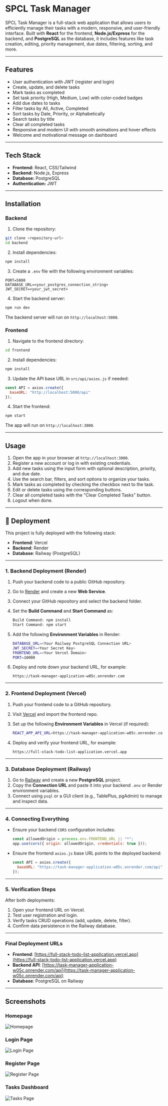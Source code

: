 # SPCL Task Manager

SPCL Task Manager is a full-stack web application that allows users to efficiently manage their tasks with a modern, responsive, and user-friendly interface. Built with **React** for the frontend, **Node.js/Express** for the backend, and **PostgreSQL** as the database, it includes features like task creation, editing, priority management, due dates, filtering, sorting, and more.

---

## Features

* User authentication with JWT (register and login)
* Create, update, and delete tasks
* Mark tasks as completed
* Set task priority (High, Medium, Low) with color-coded badges
* Add due dates to tasks
* Filter tasks by All, Active, Completed
* Sort tasks by Date, Priority, or Alphabetically
* Search tasks by title
* Clear all completed tasks
* Responsive and modern UI with smooth animations and hover effects
* Welcome and motivational message on dashboard

---

## Tech Stack

* **Frontend:** React, CSS/Tailwind
* **Backend:** Node.js, Express
* **Database:** PostgreSQL
* **Authentication:** JWT

---

## Installation

### Backend

1. Clone the repository:

```bash
git clone <repository-url>
cd backend
```

2. Install dependencies:

```bash
npm install
```

3. Create a `.env` file with the following environment variables:

```env
PORT=5000
DATABASE_URL=<your_postgres_connection_string>
JWT_SECRET=<your_jwt_secret>
```

4. Start the backend server:

```bash
npm run dev
```

The backend server will run on `http://localhost:5000`.

### Frontend

1. Navigate to the frontend directory:

```bash
cd frontend
```

2. Install dependencies:

```bash
npm install
```

3. Update the API base URL in `src/api/axios.js` if needed:

```javascript
const API = axios.create({
  baseURL: "http://localhost:5000/api"
});
```

4. Start the frontend:

```bash
npm start
```

The app will run on `http://localhost:3000`.

---

## Usage

1. Open the app in your browser at `http://localhost:3000`.
2. Register a new account or log in with existing credentials.
3. Add new tasks using the input form with optional description, priority, and due date.
4. Use the search bar, filters, and sort options to organize your tasks.
5. Mark tasks as completed by checking the checkbox next to the task.
6. Edit or delete tasks using the corresponding buttons.
7. Clear all completed tasks with the "Clear Completed Tasks" button.
8. Logout when done.

---

## 🚀 Deployment

This project is fully deployed with the following stack:

* **Frontend**: Vercel
* **Backend**: Render
* **Database**: Railway (PostgreSQL)

---

### 1. Backend Deployment (Render)

1. Push your backend code to a public GitHub repository.
2. Go to [Render](https://render.com/) and create a new **Web Service**.
3. Connect your GitHub repository and select the backend folder.
4. Set the **Build Command** and **Start Command** as:

   ```bash
   Build Command: npm install
   Start Command: npm start
   ```
5. Add the following **Environment Variables** in Render:

   ```bash
   DATABASE_URL=<Your Railway PostgreSQL Connection URL>
   JWT_SECRET=<Your Secret Key>
   FRONTEND_URL=<Your Vercel Domain>
   PORT=10000
   ```
6. Deploy and note down your backend URL, for example:

   ```
   https://task-manager-application-w05c.onrender.com
   ```

---

### 2. Frontend Deployment (Vercel)

1. Push your frontend code to a GitHub repository.
2. Visit [Vercel](https://vercel.com/) and import the frontend repo.
3. Set up the following **Environment Variables** in Vercel (if required):

   ```bash
   REACT_APP_API_URL=https://task-manager-application-w05c.onrender.com/api
   ```
4. Deploy and verify your frontend URL, for example:

   ```
   https://full-stack-todo-list-application.vercel.app
   ```

---

### 3. Database Deployment (Railway)

1. Go to [Railway](https://railway.app/) and create a new **PostgreSQL** project.
2. Copy the **Connection URL** and paste it into your backend `.env` or Render environment variables.
3. Connect using `psql` or a GUI client (e.g., TablePlus, pgAdmin) to manage and inspect data.

---

### 4. Connecting Everything

* Ensure your backend `CORS` configuration includes:

  ```js
  const allowedOrigin = process.env.FRONTEND_URL || "*";
  app.use(cors({ origin: allowedOrigin, credentials: true }));
  ```
* Ensure the frontend `axios.js` base URL points to the deployed backend:

  ```js
  const API = axios.create({
    baseURL: "https://task-manager-application-w05c.onrender.com/api", //you backend url
  });
  ```

---

### 5. Verification Steps

After both deployments:

1. Open your frontend URL on Vercel.
2. Test user registration and login.
3. Verify tasks CRUD operations (add, update, delete, filter).
4. Confirm data persistence in the Railway database.

---

### Final Deployment URLs

* **Frontend**: [https://full-stack-todo-list-application.vercel.app](https://full-stack-todo-list-application.vercel.app)
* **Backend API**: [https://task-manager-application-w05c.onrender.com/api](https://task-manager-application-w05c.onrender.com/api)
* **Database**: PostgreSQL on Railway


---

## Screenshots

### Homepage

![Homepage](frontend/public/images/homepage.png)

### Login Page

![Login Page](frontend/public/images/loginpage.png)

### Register Page

![Register Page](frontend/public/images/registerpage.png)

### Tasks Dashboard

![Tasks Page](frontend/public/images/taskspage.png)

